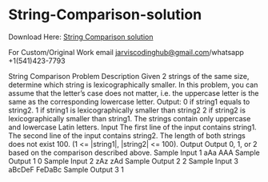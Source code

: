 # String-Comparison-solution

Download Here: [String Comparison solution](https://jarviscodinghub.com/assignment/string-comparison-solution/)

For Custom/Original Work email jarviscodinghub@gmail.com/whatsapp +1(541)423-7793

String Comparison
Problem Description
Given 2 strings of the same size, determine which string is lexicographically smaller. In this
problem, you can assume that the letter’s case does not matter, i.e. the uppercase letter is the same as
the corresponding lowercase letter. Output:
0 if string1 equals to string2.
1 if string1 is lexicographically smaller than string2
2 if string2 is lexicographically smaller than string1.
The strings contain only uppercase and lowercase Latin letters.
Input
The first line of the input contains string1.
The second line of the input contains string2.
The length of both strings does not exist 100. (1 <= |string1|, |string2| <= 100). Output Output 0, 1, or 2 based on the comparison described above. Sample Input 1 aAa AAA Sample Output 1 0 Sample Input 2 zAz zAd Sample Output 2 2 Sample Input 3 aBcDeF FeDaBc Sample Output 3 1

